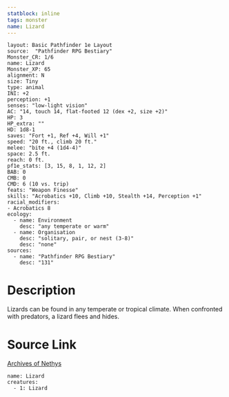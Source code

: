 ```yaml
---
statblock: inline
tags: monster
name: Lizard
---
```

```statblock
layout: Basic Pathfinder 1e Layout
source:  "Pathfinder RPG Bestiary"
Monster_CR: 1/6
name: Lizard
Monster_XP: 65
alignment: N
size: Tiny
type: animal
INI: +2
perception: +1
senses: "low-light vision"
AC: "14, touch 14, flat-footed 12 (dex +2, size +2)"
HP: 3
HP_extra: ""
HD: 1d8-1
saves: "Fort +1, Ref +4, Will +1"
speed: "20 ft., climb 20 ft."
melee: "bite +4 (1d4-4)"
space: 2.5 ft.
reach: 0 ft.
pf1e_stats: [3, 15, 8, 1, 12, 2]
BAB: 0
CMB: 0
CMD: 6 (10 vs. trip)
feats: "Weapon Finesse"
skills: "Acrobatics +10, Climb +10, Stealth +14, Perception +1"
racial_modifiers:
- Acrobatics 8
ecology:
  - name: Environment
    desc: "any temperate or warm"
  - name: Organisation
    desc: "solitary, pair, or nest (3-8)"
    desc: "none"
sources:
  - name: "Pathfinder RPG Bestiary"
    desc: "131"
```
# Description
Lizards can be found in any temperate or tropical climate. When confronted with predators, a lizard flees and hides.
# Source Link
[Archives of Nethys](https://aonprd.com/MonsterDisplay.aspx?ItemName=Lizard)
```encounter-table
name: Lizard
creatures:
  - 1: Lizard
```
